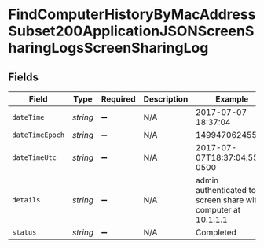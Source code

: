 # FindComputerHistoryByMacAddressSubset200ApplicationJSONScreenSharingLogsScreenSharingLog


## Fields

| Field                                                         | Type                                                          | Required                                                      | Description                                                   | Example                                                       |
| ------------------------------------------------------------- | ------------------------------------------------------------- | ------------------------------------------------------------- | ------------------------------------------------------------- | ------------------------------------------------------------- |
| `dateTime`                                                    | *string*                                                      | :heavy_minus_sign:                                            | N/A                                                           | 2017-07-07 18:37:04                                           |
| `dateTimeEpoch`                                               | *string*                                                      | :heavy_minus_sign:                                            | N/A                                                           | 1499470624555                                                 |
| `dateTimeUtc`                                                 | *string*                                                      | :heavy_minus_sign:                                            | N/A                                                           | 2017-07-07T18:37:04.555-0500                                  |
| `details`                                                     | *string*                                                      | :heavy_minus_sign:                                            | N/A                                                           | admin authenticated to screen share with computer at 10.1.1.1 |
| `status`                                                      | *string*                                                      | :heavy_minus_sign:                                            | N/A                                                           | Completed                                                     |